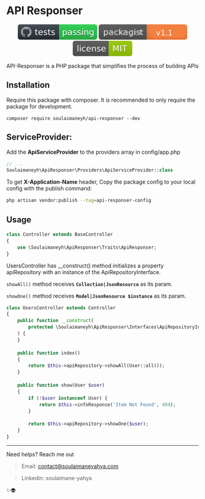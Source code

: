 # API Responser

<p align="center">
<a href="https://github.com/soulaimaneyahya/api-responser"><img src="./assets/tests.svg" alt="Tests"></a>
<a href="https://packagist.org/packages/soulaimaneyh/api-responser" target="_blank"><img src="./assets/version.svg" alt="Version"></a>
<a href="https://github.com/soulaimaneyahya/api-responser/blob/main/LICENSE" target="_blank"><img src="./assets/license.svg" alt="License"></a>
</p>

API-Responser is a PHP package that simplifies the process of building APIs

## Installation
Require this package with composer. It is recommended to only require the package for development.

```shell
composer require soulaimaneyh/api-responser --dev
```

## ServiceProvider:

Add the **ApiServiceProvider** to the providers array in config/app.php
```php
// ...
Soulaimaneyh\ApiResponser\Providers\ApiServiceProvider::class
```

To get **X-Application-Name** header, Copy the package config to your local config with the publish command:

```sh
php artisan vendor:publish --tag=api-responser-config
```

## Usage

```php
class Controller extends BaseController
{
    use \Soulaimaneyh\ApiResponser\Traits\ApiResponser;
}
```

UsersController has __construct() method initializes a property apiRepository with an instance of the ApiRepositoryInterface.

`showAll()` method receives **`Collection|JsonResource`** as its param.

`showOne()` method receives **`Model|JsonResource $instance`** as its param.

```php
class UsersController extends Controller
{
    public function __construct(
        protected \Soulaimaneyh\ApiResponser\Interfaces\ApiRepositoryInterface $apiRepository
    ) {
    }

    public function index()
    {
        return $this->apiRepository->showAll(User::all());
    }

    public function show(User $user)
    {
        if (!$user instanceof User) {
            return $this->infoResponse('Item Not Found', 404);
        }

        return $this->apiRepository->showOne($user);
    }
}
```

---

Need helps? Reach me out

> Email: contact@soulaimaneyahya.com

> Linkedin: soulaimane-yahya

✨👽
